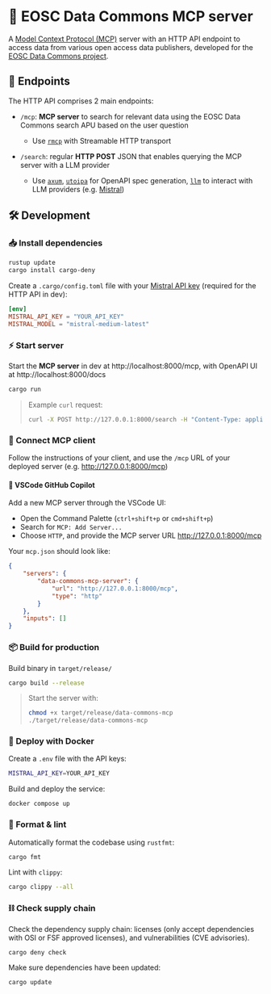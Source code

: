 # 🔭 EOSC Data Commons MCP server

A [Model Context Protocol (MCP)](https://modelcontextprotocol.io/) server with an HTTP API endpoint to access data from various open access data publishers, developed for the [EOSC Data Commons project](https://eosc.eu/horizon-europe-projects/eosc-data-commons/).

## 🧩 Endpoints

The HTTP API comprises 2 main endpoints:

- `/mcp`: **MCP server** to search for relevant data using the EOSC Data Commons search APU based on the user question
  - Use [`rmcp`](https://github.com/modelcontextprotocol/rust-sdk) with Streamable HTTP transport

- `/search`: regular **HTTP POST** JSON that enables querying the MCP server with a LLM provider
  - Use [`axum`](https://github.com/tokio-rs/axum), [`utoipa`](https://github.com/juhaku/utoipa) for OpenAPI spec generation, [`llm`](*https://github.com/graniet/llm*) to interact with LLM providers (e.g. [Mistral](https://admin.mistral.ai/organization/api-keys))


## 🛠️ Development

### 📥 Install dependencies

```sh
rustup update
cargo install cargo-deny
```

Create a `.cargo/config.toml` file with your [Mistral API key](https://admin.mistral.ai/organization/api-keys) (required for the HTTP API in dev):

```toml
[env]
MISTRAL_API_KEY = "YOUR_API_KEY"
MISTRAL_MODEL = "mistral-medium-latest"
```

### ⚡️ Start server

Start the **MCP server** in dev at http://localhost:8000/mcp, with OpenAPI UI at http://localhost:8000/docs

```sh
cargo run
```

> Example `curl` request:
>
> ```sh
> curl -X POST http://127.0.0.1:8000/search -H "Content-Type: application/json" -H "Authorization: SECRET_KEY" -d '[{"role": "user", "content": "data about insulin in EU"}]'
> ```

### 🔌 Connect MCP client

Follow the instructions of your client, and use the `/mcp` URL of your deployed server (e.g. http://127.0.0.1:8000/mcp)

#### 🐙 VSCode GitHub Copilot

Add a new MCP server through the VSCode UI:

- Open the Command Palette (`ctrl+shift+p` or `cmd+shift+p`)
- Search for `MCP: Add Server...`
- Choose `HTTP`, and provide the MCP server URL http://127.0.0.1:8000/mcp

Your `mcp.json` should look like:

```json
{
    "servers": {
        "data-commons-mcp-server": {
            "url": "http://127.0.0.1:8000/mcp",
            "type": "http"
        }
    },
    "inputs": []
}
```

### 📦 Build for production

Build binary in `target/release/`

```sh
cargo build --release
```

> Start the server with:
>
> ```sh
> chmod +x target/release/data-commons-mcp
> ./target/release/data-commons-mcp
> ```

### 🐳 Deploy with Docker

Create a `.env` file with the API keys:

```sh
MISTRAL_API_KEY=YOUR_API_KEY
```

Build and deploy the service:

```sh
docker compose up
```

### 🧼 Format & lint

Automatically format the codebase using `rustfmt`:

```sh
cargo fmt
```

Lint with `clippy`:

```sh
cargo clippy --all
```

### ⛓️ Check supply chain

Check the dependency supply chain: licenses (only accept dependencies with OSI or FSF approved licenses), and vulnerabilities (CVE advisories).

```sh
cargo deny check
```

Make sure dependencies have been updated:

```sh
cargo update
```

